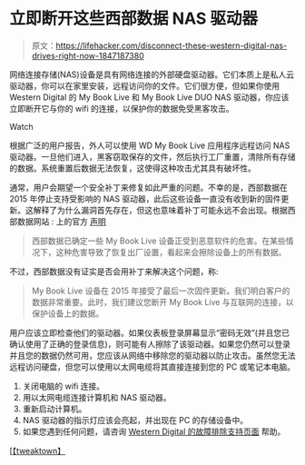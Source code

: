 # 立即断开这些西部数据 NAS 驱动器

> 原文：<https://lifehacker.com/disconnect-these-western-digital-nas-drives-right-now-1847187380>

网络连接存储(NAS)设备是具有网络连接的外部硬盘驱动器。它们本质上是私人云驱动器，你可以在家里安装，远程访问你的文件。它们很方便，但如果你使用 Western Digital 的 My Book Live 和 My Book Live DUO NAS 驱动器，你应该立即断开它与你的 wifi 的连接，以保护你的数据免受黑客攻击。

Watch

根据广泛的用户报告，外人可以使用 WD My Book Live 应用程序远程访问 NAS 驱动器。一旦他们进入，黑客窃取保存的文件，然后执行工厂重置，清除所有存储的数据。系统重置后数据无法恢复，这使得这种攻击尤其具有破坏性。

通常，用户会期望一个安全补丁来修复如此严重的问题。不幸的是，西部数据在 2015 年停止支持受影响的 NAS 驱动器，此后这些设备一直没有收到新的固件更新。这解释了为什么漏洞首先存在，但这也意味着补丁可能永远不会出现。根据西部数据网站 *:* 上的官方 [声明](https://www.westerndigital.com/support/productsecurity/wdc-21008-recommended-security-measures-wd-mybooklive-wd-mybookliveduo)

> 西部数据已确定一些 My Book Live 设备正受到恶意软件的危害。在某些情况下，这种危害导致了恢复出厂设置，看起来会擦除设备上的所有数据。

不过，西部数据没有证实是否会用补丁来解决这个问题，称:

> My Book Live 设备在 2015 年接受了最后一次固件更新。我们明白客户的数据非常重要。此时，我们建议您断开 My Book Live 与互联网的连接，以保护设备上的数据。

用户应该立即检查他们的驱动器。如果仪表板登录屏幕显示“密码无效”(并且您已确认使用了正确的登录信息)，则可能有人擦除了该驱动器。如果您仍然可以登录并且您的数据仍然可用，您应该从网络中移除您的驱动器以防止攻击。虽然您无法远程访问硬盘，但您可以使用以太网电缆将其直接连接到您的 PC 或笔记本电脑。

1.  关闭电脑的 wifi 连接。
2.  用以太网电缆连接计算机和 NAS 驱动器。
3.  重新启动计算机。
4.  NAS 驱动器的指示灯应该会亮起，并出现在 PC 的存储设备中。
5.  如果您遇到任何问题，请咨询 [Western Digital 的故障排除支持页面](https://support-en.wd.com/app/answers/detail/a_id/31607) 帮助。

[[【tweaktown】](https://www.tweaktown.com/news/80232/wd-my-book-live-owner-disconnect-your-drive-immediately-says/index.html)